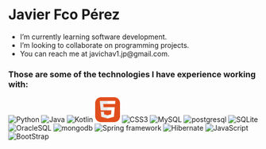 <h1 aling="center">Javier Fco Pérez</h1>
<p>
  <ul>
    <li>I’m currently learning software development.</li>
    <li>I’m looking to collaborate on programming projects.</li>
    <li>You can reach me at javichav1.jp@gmail.com.</li>
  </ul>
</p>

<div class='container'>
  <h3>Those are some of the technologies I have experience working with:</h3>
  <img src="https://s3.dualstack.us-east-2.amazonaws.com/pythondotorg-assets/media/community/logos/python-logo-only.png" alt="Python" style="width: 40px; height: auto;">
  <img src="https://brandslogos.com/wp-content/uploads/thumbs/java-logo-vector-1.svg" alt="Java" style="width: 60px; height: auto;">
  <img src="https://seeklogo.com/images/K/kotlin-logo-6A9E0484CA-seeklogo.com.png" alt="Kotlin" style="width: 50px; height: auto;">
  <img src="https://raw.githubusercontent.com/tandpfun/skill-icons/65dea6c4eaca7da319e552c09f4cf5a9a8dab2c8/icons/HTML.svg" alt="HTML5" style="width: 50px; height: auto;">
  <img src="https://upload.wikimedia.org/wikipedia/commons/thumb/6/62/CSS3_logo.svg/800px-CSS3_logo.svg.png" alt="CSS3" style="width: 48px; height: auto;">
  <img src="https://www.mysql.com/common/logos/logo-mysql-170x115.png" alt="MySQL" style="width: 70px; height: auto;">
  <img src="https://upload.wikimedia.org/wikipedia/commons/thumb/2/29/Postgresql_elephant.svg/1985px-Postgresql_elephant.svg.png" alt="postgresql" style="width: 50px; height: auto;">
  <img src="https://1000marcas.net/wp-content/uploads/2021/06/SQLite-Logo-1-1280x720.png" alt="SQLite" style="width: 110px; height: auto;">
  <img src="https://upload.wikimedia.org/wikipedia/fr/thumb/6/68/Oracle_SQL_Developer_logo.svg/1200px-Oracle_SQL_Developer_logo.svg.png" alt="OracleSQL" style="width: 50px; height: auto;">
  <img src="https://www.svgrepo.com/show/331488/mongodb.svg" alt="mongodb" style="width: 50px; height: auto;">
  <img src="https://cdn.worldvectorlogo.com/logos/spring-3.svg" alt="Spring framework" style="width: 50px; height: auto;">
  <img src="https://static-00.iconduck.com/assets.00/hibernate-icon-1965x2048-cl94vxbt.png" alt="Hibernate" style="width: 50px; height: auto;">
  <img src="https://upload.wikimedia.org/wikipedia/commons/thumb/9/99/Unofficial_JavaScript_logo_2.svg/1024px-Unofficial_JavaScript_logo_2.svg.png" alt="JavaScript" style="width: 50px; height: auto;">
  <img src="https://upload.wikimedia.org/wikipedia/commons/b/b2/Bootstrap_logo.svg" alt="BootStrap" style="width: 65px; height: auto;">  
</div>

<!---
WhiteXavi/WhiteXavi is a ✨ special ✨ repository because its `README.md` (this file) appears on your GitHub profile.
You can click the Preview link to take a look at your changes.
--->
